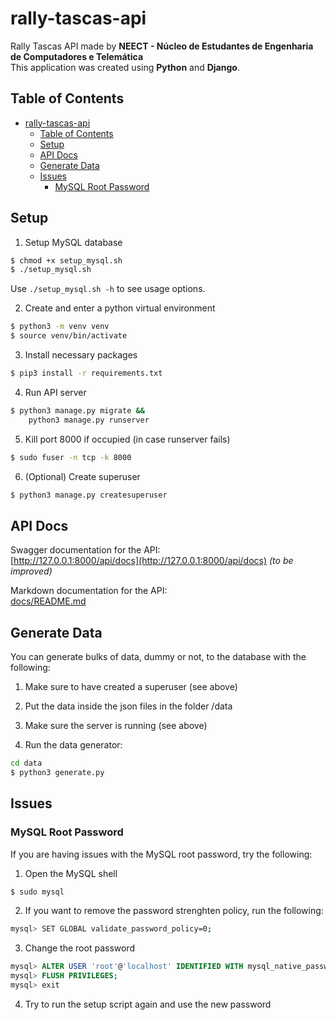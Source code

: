 # rally-tascas-api

Rally Tascas API made by **NEECT - Núcleo de Estudantes de Engenharia de Computadores e Telemática**  
This application was created using **Python** and **Django**.

## Table of Contents

- [rally-tascas-api](#rally-tascas-api)
  - [Table of Contents](#table-of-contents)
  - [Setup](#setup)
  - [API Docs](#api-docs)
  - [Generate Data](#generate-data)
  - [Issues](#issues)
    - [MySQL Root Password](#mysql-root-password)

## Setup
1. Setup MySQL database
```bash
$ chmod +x setup_mysql.sh
$ ./setup_mysql.sh
```
Use ```./setup_mysql.sh -h``` to see usage options.

2. Create and enter a python virtual environment 
```bash
$ python3 -m venv venv
$ source venv/bin/activate
```

3. Install necessary packages
```bash
$ pip3 install -r requirements.txt
```

4. Run API server
```bash
$ python3 manage.py migrate &&
    python3 manage.py runserver
```

5. Kill port 8000 if occupied (in case runserver fails)
```bash
$ sudo fuser -n tcp -k 8000
```

6. (Optional) Create superuser
```bash
$ python3 manage.py createsuperuser
```

## API Docs
Swagger documentation for the API:  
[http://127.0.0.1:8000/api/docs](http://127.0.0.1:8000/api/docs) *(to be improved)*

Markdown documentation for the API:  
[docs/README.md](docs/README.md)


## Generate Data

You can generate bulks of data, dummy or not, to the database with the following:

1. Make sure to have created a superuser (see above)

2. Put the data inside the json files in the folder /data

3. Make sure the server is running (see above)

4. Run the data generator:

```bash
cd data
$ python3 generate.py
```

## Issues

### MySQL Root Password

If you are having issues with the MySQL root password, try the following:

1. Open the MySQL shell
```bash
$ sudo mysql
```

2. If you want to remove the password strenghten policy, run the following:
```bash
mysql> SET GLOBAL validate_password_policy=0;
```

3. Change the root password
```sql
mysql> ALTER USER 'root'@'localhost' IDENTIFIED WITH mysql_native_password BY 'new_password';
mysql> FLUSH PRIVILEGES;
mysql> exit
```

4. Try to run the setup script again and use the new password